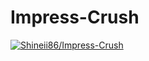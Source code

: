 # Impress-Crush

[![Shineii86/Impress-Crush](https://github.com/Shineii86/Impress-Crush/actions/workflows/jekyll-gh-pages.yml/badge.svg)](https://github.com/Shineii86/Impress-Crush/actions/workflows/jekyll-gh-pages.yml)
